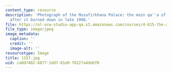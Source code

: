 ```yaml
---
content_type: resource
description: 'Photograph of the Musafirkhana Palace: the main qa''a of the palace
  after it burned down in late 1998.'
file: https://ol-ocw-studio-app-qa.s3.amazonaws.com/courses/4-615-the-architecture-of-cairo-spring-2002/ca0d748268771dd781e0f0227a4debf0_1157.jpg
file_type: image/jpeg
image_metadata:
  caption: ''
  credit: ''
  image-alt: ''
resourcetype: Image
title: 1157.jpg
uid: ca0d7482-6877-1dd7-81e0-f0227a4debf0
---
```

